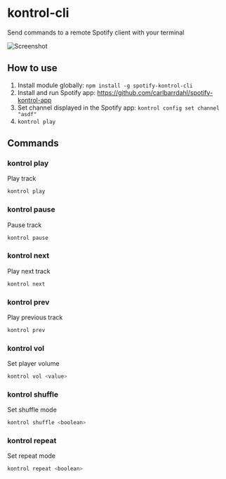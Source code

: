 kontrol-cli
===========

Send commands to a remote Spotify client with your terminal

![Screenshot](https://github.com/carlbarrdahl/spotify-kontrol-cli/raw/master/screenshot.png)

## How to use
1. Install module globally: ```npm install -g spotify-kontrol-cli```
2. Install and run Spotify app: https://github.com/carlbarrdahl/spotify-kontrol-app
3. Set channel displayed in the Spotify app: ```kontrol config set channel "asdf"```
4. ```kontrol play```

## Commands

### kontrol play

Play track

```bash
kontrol play
```

### kontrol pause

Pause track

```bash
kontrol pause
```

### kontrol next

Play next track

```bash
kontrol next
```

### kontrol prev

Play previous track

```bash
kontrol prev
```

### kontrol vol <value>

Set player volume

```bash
kontrol vol <value>
```

### kontrol shuffle <boolean>

Set shuffle mode

```bash
kontrol shuffle <boolean>
```

### kontrol repeat <boolean>

Set repeat mode

```bash
kontrol repeat <boolean>
```
